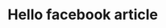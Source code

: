 <!DOCTYPE html>
<html>
  <head><meta property="fb:pages" content="109695680773983" /></head>
<body>
<h1>Hello facebook article </h1>
</body>
</html>
